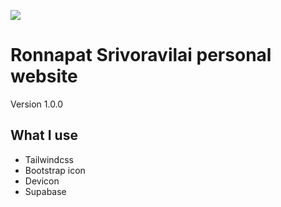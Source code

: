 ![](https://ronnapat.com/favicon.ico)
# Ronnapat Srivoravilai personal website

Version 1.0.0

## What I use

- Tailwindcss
- Bootstrap icon
- Devicon
- Supabase